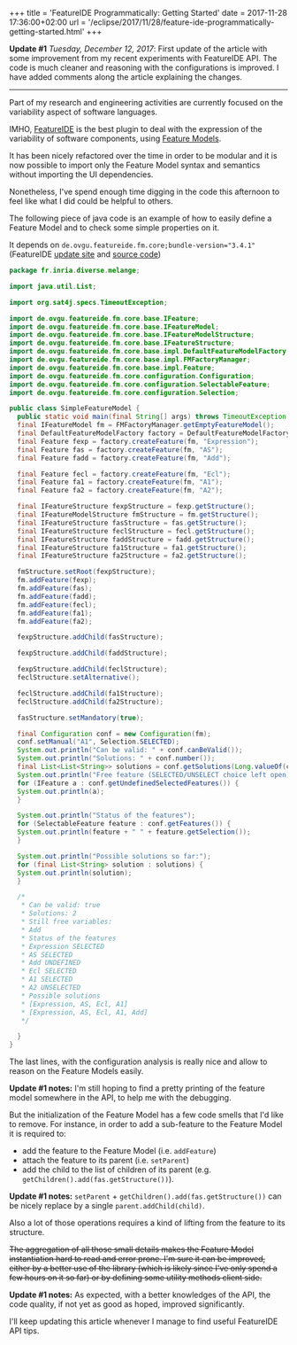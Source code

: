+++
title = 'FeatureIDE Programmatically: Getting Started'
date = 2017-11-28 17:36:00+02:00
url = '/eclipse/2017/11/28/feature-ide-programmatically-getting-started.html'
+++

**Update \#1** *Tuesday, December 12, 2017*: First update of the article with some improvement from my recent experiments with FeatureIDE API. The code is much cleaner and reasoning with the configurations is improved. I have added comments along the article explaining the changes.

---

Part of my research and engineering activities are currently focused on the variability aspect of software languages.

IMHO, [FeatureIDE](https://featureide.github.io/) is the best plugin to deal with the expression of the variability of software components, using [Feature Models](https://en.wikipedia.org/wiki/Feature_model).

It has been nicely refactored over the time in order to be modular and it is now possible to import only the Feature Model syntax and semantics without importing the UI dependencies.

Nonetheless, I've spend enough time digging in the code this afternoon to feel like what I did could be helpful to others.

The following piece of java code is an example of how to easily define a Feature Model and to check some simple properties on it.

It depends on `de.ovgu.featureide.fm.core;bundle-version="3.4.1"` (FeatureIDE [update site](http://featureide.cs.ovgu.de/update/v3/) and [source code](https://github.com/FeatureIDE/FeatureIDE))

```java
package fr.inria.diverse.melange;

import java.util.List;

import org.sat4j.specs.TimeoutException;

import de.ovgu.featureide.fm.core.base.IFeature;
import de.ovgu.featureide.fm.core.base.IFeatureModel;
import de.ovgu.featureide.fm.core.base.IFeatureModelStructure;
import de.ovgu.featureide.fm.core.base.IFeatureStructure;
import de.ovgu.featureide.fm.core.base.impl.DefaultFeatureModelFactory;
import de.ovgu.featureide.fm.core.base.impl.FMFactoryManager;
import de.ovgu.featureide.fm.core.base.impl.Feature;
import de.ovgu.featureide.fm.core.configuration.Configuration;
import de.ovgu.featureide.fm.core.configuration.SelectableFeature;
import de.ovgu.featureide.fm.core.configuration.Selection;

public class SimpleFeatureModel {
  public static void main(final String[] args) throws TimeoutException {
  final IFeatureModel fm = FMFactoryManager.getEmptyFeatureModel();
  final DefaultFeatureModelFactory factory = DefaultFeatureModelFactory.getInstance();
  final Feature fexp = factory.createFeature(fm, "Expression");
  final Feature fas = factory.createFeature(fm, "AS");
  final Feature fadd = factory.createFeature(fm, "Add");

  final Feature fecl = factory.createFeature(fm, "Ecl");
  final Feature fa1 = factory.createFeature(fm, "A1");
  final Feature fa2 = factory.createFeature(fm, "A2");

  final IFeatureStructure fexpStructure = fexp.getStructure();
  final IFeatureModelStructure fmStructure = fm.getStructure();
  final IFeatureStructure fasStructure = fas.getStructure();
  final IFeatureStructure feclStructure = fecl.getStructure();
  final IFeatureStructure faddStructure = fadd.getStructure();
  final IFeatureStructure fa1Structure = fa1.getStructure();
  final IFeatureStructure fa2Structure = fa2.getStructure();

  fmStructure.setRoot(fexpStructure);
  fm.addFeature(fexp);
  fm.addFeature(fas);
  fm.addFeature(fadd);
  fm.addFeature(fecl);
  fm.addFeature(fa1);
  fm.addFeature(fa2);

  fexpStructure.addChild(fasStructure);

  fexpStructure.addChild(faddStructure);

  fexpStructure.addChild(feclStructure);
  feclStructure.setAlternative();

  feclStructure.addChild(fa1Structure);
  feclStructure.addChild(fa2Structure);

  fasStructure.setMandatory(true);

  final Configuration conf = new Configuration(fm);
  conf.setManual("A1", Selection.SELECTED);
  System.out.println("Can be valid: " + conf.canBeValid());
  System.out.println("Solutions: " + conf.number());
  final List<List<String>> solutions = conf.getSolutions(Long.valueOf(conf.number()).intValue());
  System.out.println("Free feature (SELECTED/UNSELECT choice left open): ");
  for (IFeature a : conf.getUndefinedSelectedFeatures()) {
  System.out.println(a);
  }

  System.out.println("Status of the features");
  for (SelectableFeature feature : conf.getFeatures()) {
  System.out.println(feature + " " + feature.getSelection());
  }

  System.out.println("Possible solutions so far:");
  for (final List<String> solution : solutions) {
  System.out.println(solution);
  }

  /*
   * Can be valid: true
   * Solutions: 2
   * Still free variables:
   * Add
   * Status of the features
   * Expression SELECTED
   * AS SELECTED
   * Add UNDEFINED
   * Ecl SELECTED
   * A1 SELECTED
   * A2 UNSELECTED
   * Possible solutions
   * [Expression, AS, Ecl, A1]
   * [Expression, AS, Ecl, A1, Add]
   */

  }
}

```


The last lines, with the configuration analysis is really nice and allow to reason on the Feature Models easily.

**Update #1 notes:** I'm still hoping to find a pretty printing of the feature model somewhere in the API, to help me with the debugging.

But the initialization of the Feature Model has a few code smells that I'd like to remove. For instance, in order to add a sub-feature to the Feature Model it is required to:
- add the feature to the Feature Model (i.e. `addFeature`)
- attach the feature to its parent (i.e. `setParent`)
- add the child to the list of children of its parent (e.g. `getChildren().add(fas.getStructure())`).


**Update #1 notes:** `setParent` + `getChildren().add(fas.getStructure())` can be nicely replace by a single `parent.addChild(child)`.



Also a lot of those operations requires a kind of lifting from the feature to its structure.

~~The aggregation of all those small details makes the Feature Model instantiation hard to read and error prone. I'm sure it can be improved, either by a better use of the library (which is likely since I've only spend a few hours on it so far) or by defining some utility methods client side.~~

**Update #1 notes:** As expected, with a better knowledges of the API, the code quality, if not yet as good as hoped, improved significantly.

I'll keep updating this article whenever I manage to find useful FeatureIDE API tips.
